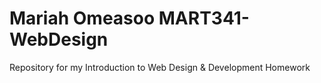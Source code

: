 # Mariah Omeasoo MART341-WebDesign
Repository for my Introduction to Web Design &amp; Development Homework
